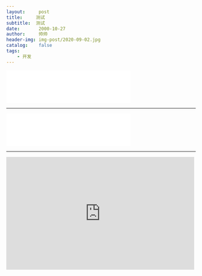 ```yaml
---
layout:     post
title:     测试
subtitle:  测试
date:       2000-10-27
author:     帅帅
header-img: img-post/2020-09-02.jpg
catalog:    false
tags:       
    - 开发
---
```


<html>
<body>

<iframe frameborder="no" border="0" marginwidth="0" marginheight="0" width=330 height=86 src="//music.163.com/outchain/player?type=2&id=417859631&auto=1&height=66"></iframe>
<hr>

<iframe frameborder="no" border="0" marginwidth="0" marginheight="0" width=330 height=86 src="//music.163.com/outchain/player?type=2&id=1400229953&auto=1&height=66"></iframe>
<hr>
<iframe frameborder="no" border="0" marginwidth="0" marginheight="0" width=500 height=300 src="https://y.music.163.com/m/song/1400229953/?userid=89891156&textid=36002"></iframe>

</body>
</html>



